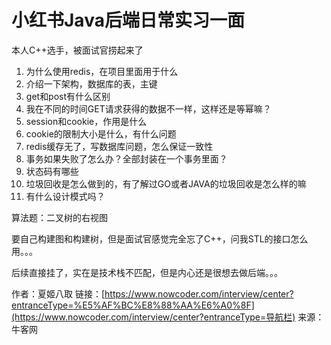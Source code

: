 # 小红书Java后端日常实习一面

本人C++选手，被面试官捞起来了

1. 为什么使用redis，在项目里面用于什么
2. 介绍一下架构，数据库的表，主键
3. get和post有什么区别
4. 我在不同的时间GET请求获得的数据不一样，这样还是等幂嘛？
5. session和cookie，作用是什么
6. cookie的限制大小是什么，有什么问题
7. redis缓存无了，写数据库问题，怎么保证一致性
8. 事务如果失败了怎么办？全部封装在一个事务里面？
9. 状态码有哪些
10. 垃圾回收是怎么做到的，有了解过GO或者JAVA的垃圾回收是怎么样的嘛
11. 有什么设计模式吗？

算法题：二叉树的右视图

要自己构建图和构建树，但是面试官感觉完全忘了C++，问我STL的接口怎么用。。。

后续直接挂了，实在是技术栈不匹配，但是内心还是很想去做后端。。。



作者：夏姬八取
链接：[https://www.nowcoder.com/interview/center?entranceType=%E5%AF%BC%E8%88%AA%E6%A0%8F](https://www.nowcoder.com/interview/center?entranceType=导航栏)
来源：牛客网